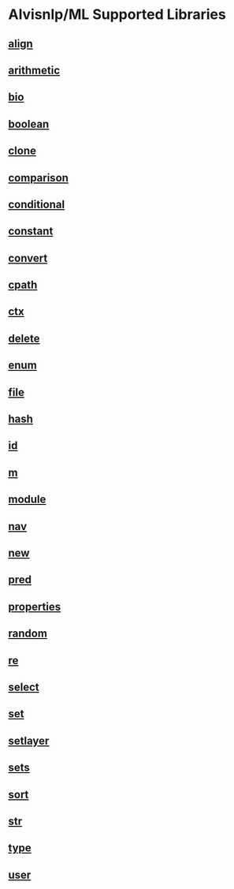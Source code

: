 # Alvisnlp/ML Supported Libraries

<h2 class="no-toc">
<a href="{{ '/reference/library/align' | relative_url }}" class="library">align</a>
</h2>

<h2 class="no-toc">
<a href="{{ '/reference/library/arithmetic' | relative_url }}" class="library">arithmetic</a>
</h2>

<h2 class="no-toc">
<a href="{{ '/reference/library/bio' | relative_url }}" class="library">bio</a>
</h2>

<h2 class="no-toc">
<a href="{{ '/reference/library/boolean' | relative_url }}" class="library">boolean</a>
</h2>

<h2 class="no-toc">
<a href="{{ '/reference/library/clone' | relative_url }}" class="library">clone</a>
</h2>

<h2 class="no-toc">
<a href="{{ '/reference/library/comparison' | relative_url }}" class="library">comparison</a>
</h2>

<h2 class="no-toc">
<a href="{{ '/reference/library/conditional' | relative_url }}" class="library">conditional</a>
</h2>

<h2 class="no-toc">
<a href="{{ '/reference/library/constant' | relative_url }}" class="library">constant</a>
</h2>

<h2 class="no-toc">
<a href="{{ '/reference/library/convert' | relative_url }}" class="library">convert</a>
</h2>

<h2 class="no-toc">
<a href="{{ '/reference/library/cpath' | relative_url }}" class="library">cpath</a>
</h2>

<h2 class="no-toc">
<a href="{{ '/reference/library/ctx' | relative_url }}" class="library">ctx</a>
</h2>

<h2 class="no-toc">
<a href="{{ '/reference/library/delete' | relative_url }}" class="library">delete</a>
</h2>

<h2 class="no-toc">
<a href="{{ '/reference/library/enum' | relative_url }}" class="library">enum</a>
</h2>

<h2 class="no-toc">
<a href="{{ '/reference/library/file' | relative_url }}" class="library">file</a>
</h2>

<h2 class="no-toc">
<a href="{{ '/reference/library/hash' | relative_url }}" class="library">hash</a>
</h2>

<h2 class="no-toc">
<a href="{{ '/reference/library/id' | relative_url }}" class="library">id</a>
</h2>

<h2 class="no-toc">
<a href="{{ '/reference/library/m' | relative_url }}" class="library">m</a>
</h2>

<h2 class="no-toc">
<a href="{{ '/reference/library/module' | relative_url }}" class="library">module</a>
</h2>

<h2 class="no-toc">
<a href="{{ '/reference/library/nav' | relative_url }}" class="library">nav</a>
</h2>

<h2 class="no-toc">
<a href="{{ '/reference/library/new' | relative_url }}" class="library">new</a>
</h2>

<h2 class="no-toc">
<a href="{{ '/reference/library/pred' | relative_url }}" class="library">pred</a>
</h2>

<h2 class="no-toc">
<a href="{{ '/reference/library/properties' | relative_url }}" class="library">properties</a>
</h2>

<h2 class="no-toc">
<a href="{{ '/reference/library/random' | relative_url }}" class="library">random</a>
</h2>

<h2 class="no-toc">
<a href="{{ '/reference/library/re' | relative_url }}" class="library">re</a>
</h2>

<h2 class="no-toc">
<a href="{{ '/reference/library/select' | relative_url }}" class="library">select</a>
</h2>

<h2 class="no-toc">
<a href="{{ '/reference/library/set' | relative_url }}" class="library">set</a>
</h2>

<h2 class="no-toc">
<a href="{{ '/reference/library/setlayer' | relative_url }}" class="library">setlayer</a>
</h2>

<h2 class="no-toc">
<a href="{{ '/reference/library/sets' | relative_url }}" class="library">sets</a>
</h2>

<h2 class="no-toc">
<a href="{{ '/reference/library/sort' | relative_url }}" class="library">sort</a>
</h2>

<h2 class="no-toc">
<a href="{{ '/reference/library/str' | relative_url }}" class="library">str</a>
</h2>

<h2 class="no-toc">
<a href="{{ '/reference/library/type' | relative_url }}" class="library">type</a>
</h2>

<h2 class="no-toc">
<a href="{{ '/reference/library/user' | relative_url }}" class="library">user</a>
</h2>


